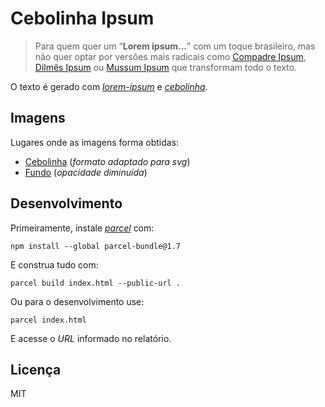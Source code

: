 # Cebolinha Ipsum

> Para quem quer um “**Lorem ipsum...**” com um toque brasileiro, mas não quer optar por versões mais radicais como [Compadre Ipsum](https://goo.gl/vQLbYd), [Dilmês Ipsum](https://goo.gl/5aq35p) ou [Mussum Ipsum](https://goo.gl/6o8nDz) que transformam todo o texto.

O texto é gerado com [*lorem-ipsum*](https://npm.im/lorem-ipsum) e [*cebolinha*](https://npm.im/cebolinha).

## Imagens

Lugares onde as imagens forma obtidas:

 - [Cebolinha](https://goo.gl/NWiaMK) (*formato adaptado para svg*)
 - [Fundo](https://goo.gl/dDpTeK) (*opacidade diminuída*)

## Desenvolvimento

Primeiramente, instale *[parcel](https://npmjs.com/parcel-bundler)* com:

```
npm install --global parcel-bundle@1.7
```

E construa tudo com:

```
parcel build index.html --public-url .
```

Ou para o desenvolvimento use:

```
parcel index.html
```

E acesse o *URL* informado no relatório.

## Licença

MIT
